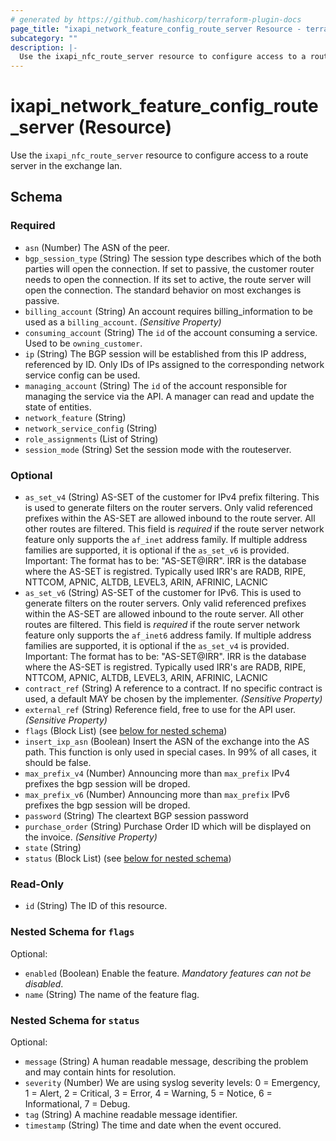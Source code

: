 ```yaml
---
# generated by https://github.com/hashicorp/terraform-plugin-docs
page_title: "ixapi_network_feature_config_route_server Resource - terraform-provider-ix-api"
subcategory: ""
description: |-
  Use the ixapi_nfc_route_server resource to configure access to a route server in the exchange lan.
---
```


# ixapi_network_feature_config_route_server (Resource)

Use the `ixapi_nfc_route_server` resource to configure access to a route server in the exchange lan.



<!-- schema generated by tfplugindocs -->
## Schema

### Required

- `asn` (Number) The ASN of the peer.
- `bgp_session_type` (String) The session type describes which of the both parties will open the connection. If set to passive, the customer router needs to open the connection. If its set to active, the route server will open the connection. The standard behavior on most exchanges is passive.
- `billing_account` (String) An account requires billing_information to be used as a `billing_account`. *(Sensitive Property)*
- `consuming_account` (String) The `id` of the account consuming a service.  Used to be `owning_customer`.
- `ip` (String) The BGP session will be established from this IP address, referenced by ID.  Only IDs of IPs assigned to the corresponding network service config can be used.
- `managing_account` (String) The `id` of the account responsible for managing the service via the API. A manager can read and update the state of entities.
- `network_feature` (String)
- `network_service_config` (String)
- `role_assignments` (List of String)
- `session_mode` (String) Set the session mode with the routeserver.

### Optional

- `as_set_v4` (String) AS-SET of the customer for IPv4 prefix filtering. This is used to generate filters on the router servers.  Only valid referenced prefixes within the AS-SET are allowed inbound to the route server. All other routes are filtered.  This field is *required* if the route server network feature only supports the `af_inet` address family. If multiple address families are supported, it is optional if the `as_set_v6` is provided.  Important: The format has to be: "AS-SET@IRR". IRR is the database where the AS-SET is registred. Typically used IRR's are RADB, RIPE, NTTCOM, APNIC, ALTDB, LEVEL3, ARIN, AFRINIC, LACNIC
- `as_set_v6` (String) AS-SET of the customer for IPv6. This is used to generate filters on the router servers. Only valid referenced prefixes within the AS-SET are allowed inbound to the route server. All other routes are filtered.  This field is *required* if the route server network feature only supports the `af_inet6` address family. If multiple address families are supported, it is optional if the `as_set_v4` is provided.  Important: The format has to be: "AS-SET@IRR". IRR is the database where the AS-SET is registred. Typically used IRR's are RADB, RIPE, NTTCOM, APNIC, ALTDB, LEVEL3, ARIN, AFRINIC, LACNIC
- `contract_ref` (String) A reference to a contract. If no specific contract is used, a default MAY be chosen by the implementer. *(Sensitive Property)*
- `external_ref` (String) Reference field, free to use for the API user. *(Sensitive Property)*
- `flags` (Block List) (see [below for nested schema](#nestedblock--flags))
- `insert_ixp_asn` (Boolean) Insert the ASN of the exchange into the AS path. This function is only used in special cases. In 99% of all cases, it should be false.
- `max_prefix_v4` (Number) Announcing more than `max_prefix` IPv4 prefixes the bgp session will be droped.
- `max_prefix_v6` (Number) Announcing more than `max_prefix` IPv6 prefixes the bgp session will be droped.
- `password` (String) The cleartext BGP session password
- `purchase_order` (String) Purchase Order ID which will be displayed on the invoice. *(Sensitive Property)*
- `state` (String)
- `status` (Block List) (see [below for nested schema](#nestedblock--status))

### Read-Only

- `id` (String) The ID of this resource.

<a id="nestedblock--flags"></a>
### Nested Schema for `flags`

Optional:

- `enabled` (Boolean) Enable the feature.  *Mandatory features can not be disabled*.
- `name` (String) The name of the feature flag.


<a id="nestedblock--status"></a>
### Nested Schema for `status`

Optional:

- `message` (String) A human readable message, describing the problem and may contain hints for resolution.
- `severity` (Number) We are using syslog severity levels: 0 = Emergency, 1 = Alert, 2 = Critical, 3 = Error, 4 = Warning, 5 = Notice, 6 = Informational, 7 = Debug.
- `tag` (String) A machine readable message identifier.
- `timestamp` (String) The time and date when the event occured.


